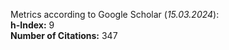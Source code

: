 Metrics according to Google Scholar (_15.03.2024_):<br/>
**h-Index:** 9<br/>
**Number of Citations:** 347<br/>

